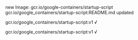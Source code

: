 new Image: gcr.io/google-containers/startup-script
gcr.io/google_containers/startup-script:README.md updated 

gcr.io/google_containers/startup-script:v1 √

gcr.io/google_containers/startup-script:v1 √

